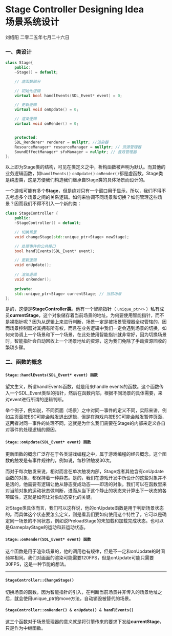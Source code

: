 # Stage Controller Designing Idea <br> 场景系统设计

刘绍阳 二零二五年七月二十六日


### 一、类设计

```C++
class Stage{
    public:
    ~Stage() = default;

    // 虚函数部分

    // 初始化逻辑
    virtual bool handlEvents(SDL_Event* event) = 0;

    // 更新逻辑
    virtual void onUpdate() = 0;

    // 渲染逻辑
    virtual void onRender() = 0;


    protected:
    SDL_Renderer* renderer = nullptr; //渲染器
    ResourceManager* resourceManager = nullptr; // 资源管理器
    SoundEffectManager* sfxManager = nullptr; // 音效管理器
};
```
以上即为Stage类的结构，可见在类定义之中，析构函数被声明为默认。而其他的业务逻辑函数，如`handlEvents()` `onUpdate()` `onRender()`都是虚函数。Stage类是纯虚类，这是方便我们构造我们继承自Stage类的具体场景而设计的。

一个游戏可能有多个**Stage**，但是绝对只有一个窗口用于显示，所以，我们不得不去考虑多个场景之间的关系逻辑。如何来协调不同场景和切换？如何管理这些场景？因而我们不得不引入一个新的类：

```C++
class StageController {
    public:
    ~StageController() = default;

    // 切换场景
    void changeStage(std::unique_ptr<Stage> newStage);

    // 处理事件的公共接口
    bool handlEvents(SDL_Event* event);

    // 更新逻辑
    void onUpdate();
    
    // 渲染逻辑
    void onRender();
    
    private:
    std::unique_ptr<Stage> currentStage; // 当前场景
};
```

是的，这便是**StageController类**。他有一个智能指针（ `unique_ptr<>` ）私有成员**currentStage**，这个对象储存着当前场景的地址。为何要使用智能指针，而不是裸指针呢？因为从逻辑上来进行判断，场景一定是被场景管理器全权管辖的，因而场景控制器对其拥有所有权，而且在业务逻辑中我们一定会遇到场景的切换，如何来协调上一个场景和下一个场景，在此处使用智能指针就非常好，因为切换场景时，智能指针会自动回收上一个场景地址的资源，这为我们免除了手动资源回收的繁琐步骤。

### 二、函数的概念

#### `Stage::handlEvents(SDL_Event* event) 函数`
望文生义，所谓handlEvents函数，就是用来handle events的函数。这个函数传入一个SDL_Event类型的指针，然后在函数内部，根据不同场景的具体需要，来对event进行所谓的逻辑判断。

举个例子，例如说，不同页面（场景）之中对同一事件的定义不同，实际来讲，例如主页面按ESC可能会触发退出逻辑，但是在游戏内按ESC可能会触发暂停页面，这两者对同一事件的处理不同，这就是为什么我们需要在Stage的内部来定义各自对事件的处理逻辑的原因。

#### `Stage::onUpdate(SDL_Event* event) 函数`
更新函数的概念广泛存在于各类游戏编程之中，属于游戏编程的经典概念。这个函数的触发是有事件规律的，例如说，每秒钟触发30次。

而对于每次触发来说，相对而言在单次触发内部，Stage或者其他含有onUpdate函数的对象，都保持着一种静态。是的，我们在游戏开发中所设计的这些对象并不是活的，他需要有逻辑让他从静态变成动态——即活的对象。我们可以在函数里来对当前对象的运动状态做判断，进而从当下这个静止的状态来计算出下一状态的各项属性，这就是如何让对象动态变化的关键。

对Stage类具体而言，我们可以这样说，他的onUpdate函数是用于判断场景状态的。而具体这个状态要怎么定义，则是看我们要如何使用这个特性了。它可以是确定同一场景的不同状态，例如说PreloadStage的未加载和加载完成状态。也可以是GameplayStage的运动和非运动状态。

#### `Stage::onRender(SDL_Event* event) 函数`
这个函数是用于渲染场景的，他的调用也有规律，但是不一定和onUpdate的时间频率相同。我们对画面的渲染可能需要120FPS，但是onUpdate可能只需要30FPS，这是一种节能的想法。

---
#### `StageController::ChangeStage()`
切换场景的函数，因为智能指针的引入，在判断当前场景并非传入的场景地址之后，就会使用unique_ptr的move方法，自动销毁被替代的场景。

#### `StageController::onRender() & onUpdate() & handlEvents()`
这三个函数对于场景管理器的意义就是将引擎传来的要求下发给**currentStage**，只是作为中继函数。